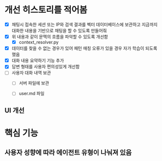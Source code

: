 # 개선 히스토리를 적어봄

- [x] 채팅시 접속한 세션 또는 IP와 검색 결과를 벡터 데이터베이스에 보관하고 지금까지 대화한 내용을 기반으로 채팅을 할 수 있도록 만들어줘
- [x] 위 내용과 같이 문맥의 흐름을 파악할 수 있도록 개선함
    - [x] context_resolver.py
- [x] 데이터를 찾을 수 없는 경우가 있어 패턴 매칭 오류가 있을 경우 자가 학습이 되도록 했음
- [x] 대화 내용 요약하기 기능 추가
- [x] 답변 형태를 사용자 편의성있게 개선함
- [ ] 사용자 대화 내역 보관
    - [ ] 서버 파일에 보관
    - [ ] user.md 파일


## UI 개선


# 핵심 기능
## 사용자 성향에 따라 에이전트 유형이 나눠져 있음
